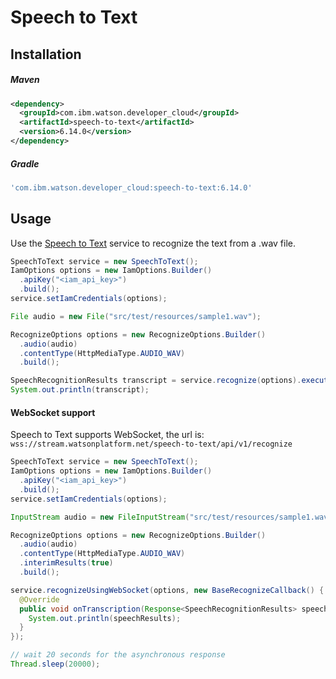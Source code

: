# Speech to Text

## Installation

##### Maven
```xml
<dependency>
  <groupId>com.ibm.watson.developer_cloud</groupId>
  <artifactId>speech-to-text</artifactId>
  <version>6.14.0</version>
</dependency>
```

##### Gradle
```gradle
'com.ibm.watson.developer_cloud:speech-to-text:6.14.0'
```

## Usage
Use the [Speech to Text][speech_to_text] service to recognize the text from a .wav file.

```java
SpeechToText service = new SpeechToText();
IamOptions options = new IamOptions.Builder()
  .apiKey("<iam_api_key>")
  .build();
service.setIamCredentials(options);

File audio = new File("src/test/resources/sample1.wav");

RecognizeOptions options = new RecognizeOptions.Builder()
  .audio(audio)
  .contentType(HttpMediaType.AUDIO_WAV)
  .build();

SpeechRecognitionResults transcript = service.recognize(options).execute().getResult();
System.out.println(transcript);
```

#### WebSocket support

Speech to Text supports WebSocket, the url is: `wss://stream.watsonplatform.net/speech-to-text/api/v1/recognize`

```java
SpeechToText service = new SpeechToText();
IamOptions options = new IamOptions.Builder()
  .apiKey("<iam_api_key>")
  .build();
service.setIamCredentials(options);

InputStream audio = new FileInputStream("src/test/resources/sample1.wav");

RecognizeOptions options = new RecognizeOptions.Builder()
  .audio(audio)
  .contentType(HttpMediaType.AUDIO_WAV)
  .interimResults(true)
  .build();

service.recognizeUsingWebSocket(options, new BaseRecognizeCallback() {
  @Override
  public void onTranscription(Response<SpeechRecognitionResults> speechResults) {
    System.out.println(speechResults);
  }
});

// wait 20 seconds for the asynchronous response
Thread.sleep(20000);
```

[speech_to_text]: https://console.bluemix.net/docs/services/speech-to-text/index.html
